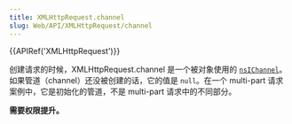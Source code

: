 ```yaml
---
title: XMLHttpRequest.channel
slug: Web/API/XMLHttpRequest/channel
---
```

{{APIRef('XMLHttpRequest')}}

创建请求的时候，XMLHttpRequest.channel 是一个被对象使用的 [`nsIChannel`](/zh-CN/docs/Mozilla/Tech/XPCOM/Reference/Interface/nsIChannel)。如果管道（channel）还没被创建的话，它的值是 `null`。在一个 multi-part 请求案例中，它是初始化的管道，不是 multi-part 请求中的不同部分。

**需要权限提升。**
